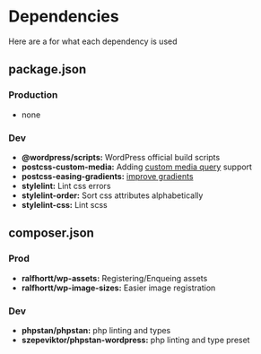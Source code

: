 # Dependencies

Here are a for what each dependency is used

## package.json

### Production

-   none

### Dev

-   **@wordpress/scripts:** WordPress official build scripts
-   **postcss-custom-media:** Adding [custom media query](https://www.npmjs.com/package/postcss-custom-media) support
-   **postcss-easing-gradients:** [improve gradients](https://www.npmjs.com/package/postcss-easing-gradients)
-   **stylelint:** Lint css errors
-   **stylelint-order:** Sort css attributes alphabetically
-   **stylelint-css:** Lint scss

## composer.json

### Prod

-   **ralfhortt/wp-assets:** Registering/Enqueing assets
-   **ralfhortt/wp-image-sizes:** Easier image registration

### Dev

-   **phpstan/phpstan:** php linting and types
-   **szepeviktor/phpstan-wordpress:** php linting and type preset
